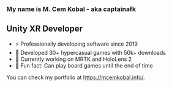 ### My name is M. Cem Kobal - aka captainafk 

## Unity XR Developer

- ⚡ Professionally developing software since 2019
- 🔭 Developed 30+ hypercasual games with 50k+ downloads
- 🌱 Currently working on MRTK and HoloLens 2
- 🎲 Fun fact: Can play board games until the end of time

You can check my portfolio at https://mcemkobal.info/.
